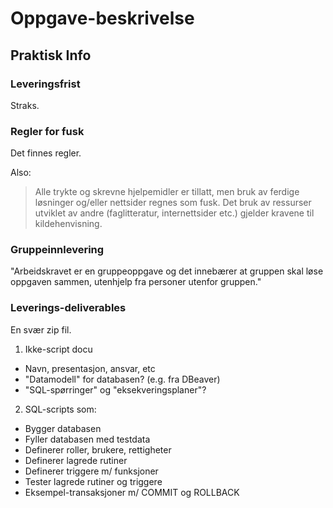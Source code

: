 # Oppgave-beskrivelse


## Praktisk Info


### Leveringsfrist

Straks.


### Regler for fusk

Det finnes regler.

Also:

> Alle trykte og skrevne hjelpemidler er tillatt,
> men bruk av ferdige løsninger og/eller nettsider regnes som fusk.
> Det bruk av ressurser utviklet av andre (faglitteratur, internettsider etc.)
> gjelder kravene til kildehenvisning.


### Gruppeinnlevering

"Arbeidskravet er en gruppeoppgave og det innebærer at gruppen skal løse oppgaven sammen, utenhjelp fra personer utenfor gruppen."


### Leverings-deliverables

En svær zip fil.

1. Ikke-script docu
  * Navn, presentasjon, ansvar, etc
  * "Datamodell" for databasen? (e.g. fra DBeaver)
  * "SQL-spørringer" og "eksekveringsplaner"?
2. SQL-scripts som:
  * Bygger databasen
  * Fyller databasen med testdata
  * Definerer roller, brukere, rettigheter
  * Definerer lagrede rutiner
  * Definerer triggere m/ funksjoner
  * Tester lagrede rutiner og triggere
  * Eksempel-transaksjoner m/ COMMIT og ROLLBACK
